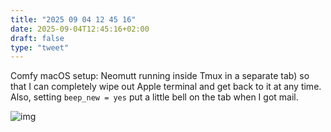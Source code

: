 ```yaml
---
title: "2025 09 04 12 45 16"
date: 2025-09-04T12:45:16+02:00
draft: false
type: "tweet"
---
```

Comfy macOS setup: Neomutt running inside Tmux in a separate tab) so that I can completely wipe out Apple terminal and get back to it at any time. Also, setting `beep_new = yes` put a little bell on the tab when I got mail.

![img](/img/2025-09-04-12-44-44.png)

